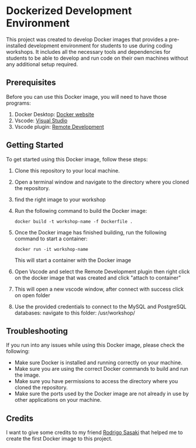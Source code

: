 

# Dockerized Development Environment

This project was created to develop Docker images that provides a pre-installed development environment for students to use during coding workshops.  It includes all the necessary tools and dependencies for students to be able to develop and run code on their own machines without any additional setup required.

## Prerequisites

Before you can use this Docker image, you will need to have those programs:

1. Docker Desktop: [Docker website](https://www.docker.com/get-started)
2. Vscode: [Visual Studio](https://code.visualstudio.com/)
3. Vscode plugin: [Remote Development](https://marketplace.visualstudio.com/items?itemName=ms-vscode-remote.vscode-remote-extensionpack)

## Getting Started

To get started using this Docker image, follow these steps:

1. Clone this repository to your local machine.
2. Open a terminal window and navigate to the directory where you cloned the repository.
3. find the right image to your workshop
4. Run the following command to build the Docker image:

   ```
   docker build -t workshop-name -f Dockerfile .
   ```

4. Once the Docker image has finished building, run the following command to start a container:

   ```
   docker run -it workshop-name
   ```

   This will start a container with the Docker image

5. Open Vscode and select the Remote Development plugin then right click on the docker image that was created and click "attach to container"

6. This will open a new vscode window, after connect with success click on open folder

7. Use the provided credentials to connect to the MySQL and PostgreSQL databases: navigate to this folder: /usr/workshop/


## Troubleshooting

If you run into any issues while using this Docker image, please check the following:

- Make sure Docker is installed and running correctly on your machine.
- Make sure you are using the correct Docker commands to build and run the image.
- Make sure you have permissions to access the directory where you cloned the repository.
- Make sure the ports used by the Docker image are not already in use by other applications on your machine.

## Credits

I want to give some credits to my friend [Rodrigo Sasaki](https://github.com/rodrigopsasaki) that helped me to create the first Docker image to this project.
